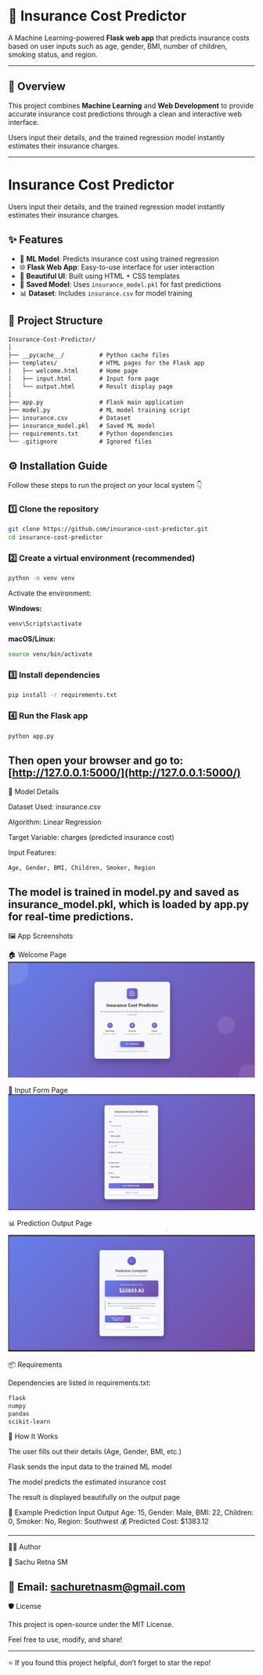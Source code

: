# 🧮 Insurance Cost Predictor

A Machine Learning-powered **Flask web app** that predicts insurance costs based on user inputs such as age, gender, BMI, number of children, smoking status, and region.

---

## 🚀 Overview

This project combines **Machine Learning** and **Web Development** to provide accurate insurance cost predictions through a clean and interactive web interface.

Users input their details, and the trained regression model instantly estimates their insurance charges.

---

# Insurance Cost Predictor

Users input their details, and the trained regression model instantly estimates their insurance charges.

## ✨ Features

- 🧠 **ML Model**: Predicts insurance cost using trained regression
- 🌐 **Flask Web App**: Easy-to-use interface for user interaction
- 🎨 **Beautiful UI**: Built using HTML + CSS templates
- 💾 **Saved Model**: Uses `insurance_model.pkl` for fast predictions
- 📊 **Dataset**: Includes `insurance.csv` for model training

## 📁 Project Structure

```
Insurance-Cost-Predictor/
│
├── __pycache__/          # Python cache files
├── templates/            # HTML pages for the Flask app
│   ├── welcome.html      # Home page
│   ├── input.html        # Input form page
│   └── output.html       # Result display page
│
├── app.py                # Flask main application
├── model.py              # ML model training script
├── insurance.csv         # Dataset
├── insurance_model.pkl   # Saved ML model
├── requirements.txt      # Python dependencies
└── .gitignore            # Ignored files
```
## ⚙️ Installation Guide

Follow these steps to run the project on your local system 👇

### 1️⃣ Clone the repository

```bash
git clone https://github.com/insurance-cost-predictor.git
cd insurance-cost-predictor
```

### 2️⃣ Create a virtual environment (recommended)

```bash
python -m venv venv
```

Activate the environment:

**Windows:**
```bash
venv\Scripts\activate
```

**macOS/Linux:**
```bash
source venv/bin/activate
```

### 3️⃣ Install dependencies

```bash
pip install -r requirements.txt
```

### 4️⃣ Run the Flask app

```bash
python app.py
```

Then open your browser and go to: [http://127.0.0.1:5000/](http://127.0.0.1:5000/)
---
🧠 Model Details

Dataset Used: insurance.csv

Algorithm: Linear Regression

Target Variable: charges (predicted insurance cost)

Input Features:
```
Age, Gender, BMI, Children, Smoker, Region
```
The model is trained in model.py and saved as insurance_model.pkl, which is loaded by app.py for real-time predictions.
---

🖼️ App Screenshots

🏠 Welcome Page
![image alt](https://github.com/Sachursm/INSURANCE/blob/master/welcome.png?raw=true)

🧾 Input Form Page
![image alt](https://github.com/Sachursm/INSURANCE/blob/master/input.png?raw=true)

📊 Prediction Output Page
![image alt](https://github.com/Sachursm/INSURANCE/blob/master/output.png?raw=true)


📦 Requirements

Dependencies are listed in requirements.txt:

```nginx
flask
numpy
pandas
scikit-learn
```
🧩 How It Works

The user fills out their details (Age, Gender, BMI, etc.)

Flask sends the input data to the trained ML model

The model predicts the estimated insurance cost

The result is displayed beautifully on the output page

🧾 Example Prediction
Input	Output
Age: 15, Gender: Male, BMI: 22, Children: 0, Smoker: No, Region: Southwest	💰 Predicted Cost: $1383.12

---
🧑‍💻 Author

👤 Sachu Retna SM

📧 Email: sachuretnasm@gmail.com
---
🛡️ License

This project is open-source under the MIT License.

Feel free to use, modify, and share!

---

⭐ If you found this project helpful, don’t forget to star the repo!
